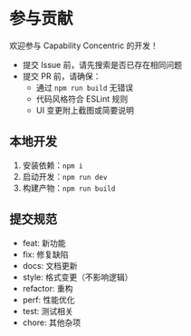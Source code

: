 # 参与贡献

欢迎参与 Capability Concentric 的开发！

- 提交 Issue 前，请先搜索是否已存在相同问题
- 提交 PR 前，请确保：
  - 通过 `npm run build` 无错误
  - 代码风格符合 ESLint 规则
  - UI 变更附上截图或简要说明

## 本地开发

1. 安装依赖：`npm i`
2. 启动开发：`npm run dev`
3. 构建产物：`npm run build`

## 提交规范

- feat: 新功能
- fix: 修复缺陷
- docs: 文档更新
- style: 格式变更（不影响逻辑）
- refactor: 重构
- perf: 性能优化
- test: 测试相关
- chore: 其他杂项
